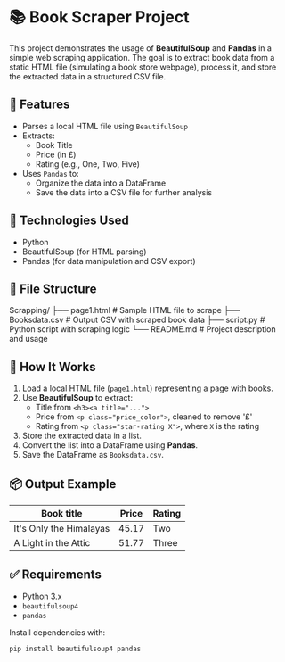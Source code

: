 # 📚 Book Scraper Project

This project demonstrates the usage of **BeautifulSoup** and **Pandas** in a simple web scraping application. The goal is to extract book data from a static HTML file (simulating a book store webpage), process it, and store the extracted data in a structured CSV file.

## 🚀 Features

- Parses a local HTML file using `BeautifulSoup`
- Extracts:
  - Book Title
  - Price (in £)
  - Rating (e.g., One, Two, Five)
- Uses `Pandas` to:
  - Organize the data into a DataFrame
  - Save the data into a CSV file for further analysis

## 🧰 Technologies Used

- Python
- BeautifulSoup (for HTML parsing)
- Pandas (for data manipulation and CSV export)

## 📁 File Structure

Scrapping/
├── page1.html # Sample HTML file to scrape
├── Booksdata.csv # Output CSV with scraped book data
├── script.py # Python script with scraping logic
└── README.md # Project description and usage


## 📝 How It Works

1. Load a local HTML file (`page1.html`) representing a page with books.
2. Use **BeautifulSoup** to extract:
   - Title from `<h3><a title="...">`
   - Price from `<p class="price_color">`, cleaned to remove '£'
   - Rating from `<p class="star-rating X">`, where `X` is the rating
3. Store the extracted data in a list.
4. Convert the list into a DataFrame using **Pandas**.
5. Save the DataFrame as `Booksdata.csv`.

## 📦 Output Example

| Book title             | Price | Rating |
|------------------------|-------|--------|
| It's Only the Himalayas| 45.17 | Two    |
| A Light in the Attic   | 51.77 | Three  |

## ✅ Requirements

- Python 3.x
- `beautifulsoup4`
- `pandas`

Install dependencies with:

```bash
pip install beautifulsoup4 pandas
